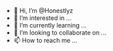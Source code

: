 - 👋 Hi, I’m @Honestlyz
- 👀 I’m interested in ...
- 🌱 I’m currently learning ...
- 💞️ I’m looking to collaborate on ...
- 📫 How to reach me ...

<!---
Honestlyz/Honestlyz is a ✨ special ✨ repository because its `README.md` (this file) appears on your GitHub profile.
You can click the Preview link to take a look at your changes.
--->
